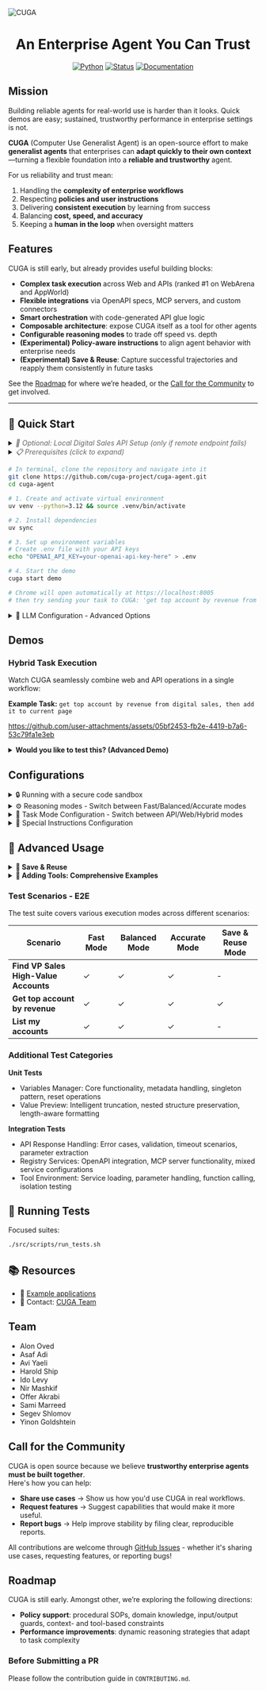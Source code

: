 <picture>
  <source media="(prefers-color-scheme: dark)" srcset="/docs/images/cuga-dark.png">
  <source media="(prefers-color-scheme: light)" srcset="/docs/images/cuga-light.png">
  <img alt="CUGA" src="/docs/images/cuga-dark.png">
</picture>

<div align="center">
  
# An Enterprise Agent You Can Trust
</div> 

<div align="center">

[![Python](https://shields.io/badge/Python-3.12-blue?logo=python&style=for-the-badge)](https://www.python.org/)
[![Status](https://shields.io/badge/Status-Active-success?logo=checkmarx&style=for-the-badge)]()
[![Documentation](https://shields.io/badge/Documentation-Coming%20Soon-orange?logo=gitbook&style=for-the-badge)]()

</div>


## Mission

Building reliable agents for real-world use is harder than it looks. Quick demos are easy; sustained, trustworthy performance in enterprise settings is not.  

**CUGA** (Computer Use Generalist Agent) is an open-source effort to make **generalist agents** that enterprises can **adapt quickly to their own context**—turning a flexible foundation into a **reliable and trustworthy** agent.  

For us reliability and trust mean:    
1. Handling the **complexity of enterprise workflows**  
2. Respecting **policies and user instructions**  
3. Delivering **consistent execution** by learning from success  
4. Balancing **cost, speed, and accuracy**  
5. Keeping a **human in the loop** when oversight matters  

## Features  

CUGA is still early, but already provides useful building blocks:
- **Complex task execution** across Web and APIs (ranked #1 on WebArena and AppWorld)  
- **Flexible integrations** via OpenAPI specs, MCP servers, and custom connectors  
- **Smart orchestration** with code-generated API glue logic  
- **Composable architecture**: expose CUGA itself as a tool for other agents  
- **Configurable reasoning modes** to trade off speed vs. depth  
- **(Experimental) Policy-aware instructions** to align agent behavior with enterprise needs  
- **(Experimental) Save & Reuse**: Capture successful trajectories and reapply them consistently in future tasks 

See the [Roadmap](#roadmap) for where we’re headed, or the [Call for the Community](#call-for-the-community) to get involved.  

---


## 🚀 Quick Start

<details>
<summary><em style="color: #666;">🔧 Optional: Local Digital Sales API Setup (only if remote endpoint fails)</em></summary>

> The demo comes pre-configured with the Digital Sales API → [📖 API Docs](https://digitalsales.19pc1vtv090u.us-east.codeengine.appdomain.cloud/docs)

**Only follow these steps if you encounter issues with the remote Digital Sales endpoint:**

```bash
# Start the Digital Sales API locally on port 8000
uv run digital_sales_openapi

# Then update ./src/cuga/backend/tools_env/registry/config/mcp_servers.yaml to use localhost:
# Change the digital_sales URL from the remote endpoint to:
# http://localhost:8000
```

</details>


<details>
<summary><em style="color: #666;">📋 Prerequisites (click to expand)</em></summary>

- **Python 3.12+** - [Download here](https://www.python.org/downloads/)
- **uv package manager** - [Installation guide](https://docs.astral.sh/uv/getting-started/installation/)

</details>

```bash
# In terminal, clone the repository and navigate into it
git clone https://github.com/cuga-project/cuga-agent.git
cd cuga-agent

# 1. Create and activate virtual environment
uv venv --python=3.12 && source .venv/bin/activate

# 2. Install dependencies
uv sync

# 3. Set up environment variables
# Create .env file with your API keys
echo "OPENAI_API_KEY=your-openai-api-key-here" > .env

# 4. Start the demo
cuga start demo

# Chrome will open automatically at https://localhost:8005
# then try sending your task to CUGA: 'get top account by revenue from digital sales'

```

<details>
<summary>🤖 LLM Configuration - Advanced Options</summary>
---

Refer to: `.env.example` for detailed examples.

CUGA supports multiple LLM providers with flexible configuration options. You can configure models through TOML files or override specific settings using environment variables.

## Supported Platforms

- **OpenAI** - GPT models via OpenAI API (also supports LiteLLM via base URL override)
- **IBM WatsonX** - IBM's enterprise LLM platform
- **Azure OpenAI** - Microsoft's Azure OpenAI service
- **RITS** - Internal IBM research platform

## Configuration Priority

1. **Environment Variables** (highest priority)
2. **TOML Configuration** (medium priority)
3. **Default Values** (lowest priority)

### Option 1: OpenAI 🌐

**Setup Instructions:**

1. Create an account at [platform.openai.com](https://platform.openai.com)
2. Generate an API key from your [API keys page](https://platform.openai.com/api-keys)
3. Add to your `.env` file:
   ```env
   # OpenAI Configuration
   OPENAI_API_KEY=sk-...your-key-here...
   AGENT_SETTING_CONFIG="settings.openai.toml"
   
   # Optional overrides
   MODEL_NAME=gpt-4o                    # Override model name
   OPENAI_BASE_URL=https://api.openai.com/v1  # Override base URL
   OPENAI_API_VERSION=2024-08-06        # Override API version
   ```

**Default Values:**
- Model: `gpt-4o`
- API Version: OpenAI's default API Version
- Base URL: OpenAI's default endpoint

### Option 2: IBM WatsonX 🔵

**Setup Instructions:**

1. Access [IBM WatsonX](https://www.ibm.com/watsonx)
2. Create a project and get your credentials:
   - Project ID
   - API Key
   - Region/URL
3. Add to your `.env` file:
   ```env
   # WatsonX Configuration
   WATSONX_API_KEY=your-watsonx-api-key
   WATSONX_PROJECT_ID=your-project-id
   WATSONX_URL=https://us-south.ml.cloud.ibm.com  # or your region
   AGENT_SETTING_CONFIG="settings.watsonx.toml"
   
   # Optional override
   MODEL_NAME=meta-llama/llama-4-maverick-17b-128e-instruct-fp8  # Override model for all agents
   ```

**Default Values:**
- Model: `meta-llama/llama-4-maverick-17b-128e-instruct-fp8`

### Option 3: Azure OpenAI

**Setup Instructions:**

1. Add to your `.env` file:
   ```env
    AGENT_SETTING_CONFIG="settings.azure.toml"  # Default config uses ETE
    AZURE_OPENAI_API_KEY="<your azure apikey>"
    AZURE_OPENAI_ENDPOINT="<your azure endpoint>"
    OPENAI_API_VERSION="2024-08-01-preview"
   ```

### LiteLLM Support

CUGA supports LiteLLM through the OpenAI configuration by overriding the base URL:

1. Add to your `.env` file:
   ```env
   # LiteLLM Configuration (using OpenAI settings)
   OPENAI_API_KEY=your-api-key
   AGENT_SETTING_CONFIG="settings.openai.toml"
   
   # Override for LiteLLM
   MODEL_NAME=Azure/gpt-4o              # Override model name
   OPENAI_BASE_URL=https://your-litellm-endpoint.com  # Override base URL
   OPENAI_API_VERSION=2024-08-06        # Override API version
   ```

## Configuration Files

CUGA uses TOML configuration files located in `src/cuga/configurations/models/`:

- `settings.openai.toml` - OpenAI configuration (also supports LiteLLM via base URL override)
- `settings.watsonx.toml` - WatsonX configuration  
- `settings.azure.toml` - Azure OpenAI configuration

Each file contains agent-specific model settings that can be overridden by environment variables.

</details>

## Demos

### Hybrid Task Execution

Watch CUGA seamlessly combine web and API operations in a single workflow:

**Example Task:** `get top account by revenue from digital sales, then add it to current page`

https://github.com/user-attachments/assets/05bf2453-fb2e-4419-b7a6-53c79fa1e3eb

<details>
<summary><b>Would you like to test this? (Advanced Demo)</b></summary>

Experience CUGA's hybrid capabilities by combining API calls with web interactions:

### Setup Steps:

1. **Switch to hybrid mode:**
   ```bash
   # Edit ./src/cuga/settings.toml and change:
   mode = 'hybrid'  # under [advanced_features] section
   ```

2. **Install browser API support:**
   - Installs playwright browser API and Chromium browser
   - The `playwright` installer should already be included after installing with [Quick Start](#-quick-start)

   ```bash
   playwright install chromium
   ```

3. **Start the demo:**
   ```bash
   cuga start demo
   ```

4. **Enable the browser extension:**
   - Click the extension puzzle icon in your browser
   - Toggle the CUGA extension to activate it
   - This will open the CUGA side panel

5. **Open the test application:**
   - Navigate to: [Sales app](https://samimarreed.github.io/sales/)

6. **Try the hybrid task:**
   ```
   get top account by revenue from digital sales then add it to current page
   ```

🎯 **What you'll see:** CUGA will fetch data from the Digital Sales API and then interact with the web page to add the account information directly to the current page - demonstrating seamless API-to-web workflow integration!

</details>

## Configurations

<details>
<summary>🔒 Running with a secure code sandbox</summary>

1. Download and install [Rancher Desktop](https://rancherdesktop.io/).

2. If your `./src/cuga/settings.toml` is configured for `accurate` mode (see `./src/cuga/configurations/modes/accurate.toml`), set:
   ```toml
   local_sandbox = false
   ```
   in the `accurate.toml` file.

   If your `./src/cuga/settings.toml` points to a different mode (e.g., `fast` or `custom`), make the same change in the corresponding `<name>.toml` file under `./src/cuga/configurations/modes/`.

3. Test your sandbox setup:
   ```bash
   uv run test_sandbox
   ```
   You should see the output: `('test succeeded\n', {})`

</details>

<details>
<summary>⚙️ Reasoning modes - Switch between Fast/Balanced/Accurate modes</summary>

## Available Modes under `./src/cuga`

| Mode       | File                                     | Description                         |
| ---------- | ---------------------------------------- | ----------------------------------- |
| `fast`     | `./configurations/modes/fast.toml`      | Optimized for speed                 |
| `balanced` | `./configurations/modes/balanced.toml`  | Balance between speed and precision _(default)_ |
| `accurate` | `./configurations/modes/accurate.toml`  | Optimized for precision             |
| `custom`   | `./configurations/modes/custom.toml`    | User-defined settings               |

## Configuration

```
configurations/
├── modes/fast.toml
├── modes/balanced.toml
├── modes/accurate.toml
└── modes/custom.toml
```

Edit `settings.toml`:

```toml
[features]
cuga_mode = "fast"  # or "balanced" or "accurate" or "custom"
```

**Documentation:** [./docs/flags.html](./docs/flags.html)

</details>

<details>
<summary>🎯 Task Mode Configuration - Switch between API/Web/Hybrid modes</summary>

## Available Task Modes


| Mode     | Description                                                                 |
|----------|-----------------------------------------------------------------------------|
| `api`    | API-only mode - executes API tasks  _(default)_                             |
| `web`    | Web-only mode - executes web tasks using browser extension                  |
| `hybrid` | Hybrid mode - executes both API tasks and web tasks using browser extension |

## How Task Modes Work

### API Mode (`mode = 'api'`)
- Opens tasks in a regular web browser
- Best for API/Tools-focused workflows and testing

### Web Mode (`mode = 'web'`)
- Interface inside a browser extension (available next to browser)
- Optimized for web-specific tasks and interactions
- Direct access to web page content and controls

### Hybrid Mode (`mode = 'hybrid'`)
- Opens inside browser extension like web mode
- Can execute both API/Tools tasks and web page tasks simultaneously
- Starts from configurable URL defined in `demo_mode.start_url`
- Most versatile mode for complex workflows combining web and API operations

## Configuration

Edit `./src/cuga/settings.toml`:

```toml
[demo_mode]
start_url = "https://opensource-demo.orangehrmlive.com/web/index.php/auth/login"  # Starting URL for hybrid mode


[advanced_features]
mode = 'api'  # 'api', 'web', or 'hybrid'
```

</details>

<details>
<summary>📝 Special Instructions Configuration</summary>

## How It Works

Each `.md` file contains specialized instructions that are automatically integrated into the CUGA's internal prompts when that component is active. Simply edit the markdown files to customize behavior for each node type.

**Available instruction sets:** `answer`, `api_planner`, `code_agent`, `plan_controller`, `reflection`, `shortlister`, `task_decomposition`

## Configuration

```
configurations/
└── instructions/
    ├── instructions.toml
    ├── default/
    │   ├── answer.md
    │   ├── api_planner.md
    │   ├── code_agent.md
    │   ├── plan_controller.md
    │   ├── reflection.md
    │   ├── shortlister.md
    │   └── task_decomposition.md
    └── [other instruction sets]/
```

Edit `configurations/instructions/instructions.toml`:

```toml
[instructions]
instruction_set = "default"  # or any instruction set above
```

</details>


## 🔧 Advanced Usage

<details>
<summary><b>💾 Save & Reuse</b></summary>

## Setup

• Change `./src/cuga/settings.toml`: `cuga_mode = "save_reuse_fast"`
• Run: `cuga start demo`

## Demo Steps

• **First run**: `get top account by revenue`

- This is a new flow (first time)
- Wait for task to finish
- Approve to save the workflow
- Provide another example to help generalization of flow e.g. `get top 2 accounts by revenue`

• **Flow now will be saved**:

- May take some time
- Flow will be successfully saved

• **Verify reuse**: `get top 4 accounts by revenue`

- Should run faster using saved workflow

</details>

<details>
<summary><b>🔧 Adding Tools: Comprehensive Examples</b></summary>

CUGA supports three types of tool integrations. Each approach has its own use cases and benefits:

## 📋 **Tool Types Overview**

| Tool Type | Best For | Configuration | Runtime Loading |
|-----------|----------|---------------|-----------------|
| **OpenAPI** | REST APIs, existing services | `mcp_servers.yaml` | ✅ Build |
| **MCP** | Custom protocols, complex integrations | `mcp_servers.yaml` | ✅ Build |
| **LangChain** | Python functions, rapid prototyping | Direct import | ✅ Runtime |


## 📚 **Additional Resources**

- **Tool Registry**: [cuga/backend/tools_env/registry/README.md](cuga/backend/tools_env/registry/README.md)
- **Comprehensive example with different tools + MCP**: [docs/examples/cuga_with_runtime_tools/README.md](Adding Tools)
- **CUGA as MCP**: [docs/examples/cuga_as_mcp/README.md](docs/examples/cuga_as_mcp)

</details>


### Test Scenarios - E2E

The test suite covers various execution modes across different scenarios:

| Scenario                              | Fast Mode | Balanced Mode | Accurate Mode | Save & Reuse Mode |
| ------------------------------------- | --------- | ------------- | ------------- | ----------------- |
| **Find VP Sales High-Value Accounts** | ✓         | ✓             | ✓             | -                 |
| **Get top account by revenue**        | ✓         | ✓             | ✓             | ✓                 |
| **List my accounts**                  | ✓         | ✓             | ✓             | -                 |

### Additional Test Categories

**Unit Tests**
- Variables Manager: Core functionality, metadata handling, singleton pattern, reset operations
- Value Preview: Intelligent truncation, nested structure preservation, length-aware formatting

**Integration Tests**  
- API Response Handling: Error cases, validation, timeout scenarios, parameter extraction
- Registry Services: OpenAPI integration, MCP server functionality, mixed service configurations
- Tool Environment: Service loading, parameter handling, function calling, isolation testing


## 🧪 Running Tests


Focused suites:

```bash
./src/scripts/run_tests.sh 
```


## 📚 Resources

- 📖 [Example applications](./docs/examples)
- 📧 Contact: [CUGA Team](https://forms.office.com/pages/responsepage.aspx?id=V3D2_MlQ1EqY8__KZK3Z6UtMUa14uFNMi1EyUFiZFGRUQklOQThLRjlYMFM2R1dYTk5GVTFMRzNZVi4u&route=shorturl)

## Team 

- Alon Oved
- Asaf Adi
- Avi Yaeli
- Harold Ship
- Ido Levy
- Nir Mashkif
- Offer Akrabi
- Sami Marreed
- Segev Shlomov
- Yinon Goldshtein

## Call for the Community

CUGA is open source because we believe **trustworthy enterprise agents must be built together**.  
Here's how you can help:   

- **Share use cases** → Show us how you'd use CUGA in real workflows.  
- **Request features** → Suggest capabilities that would make it more useful.  
- **Report bugs** → Help improve stability by filing clear, reproducible reports.

All contributions are welcome through [GitHub Issues](../../issues/new/choose) - whether it's sharing use cases, requesting features, or reporting bugs!  

## Roadmap

CUGA is still early. Amongst other, we’re exploring the following directions:  

- **Policy support**: procedural SOPs, domain knowledge, input/output guards, context- and tool-based constraints  
- **Performance improvements**: dynamic reasoning strategies that adapt to task complexity  
  

### Before Submitting a PR

Please follow the contribution guide in `CONTRIBUTING.md`.